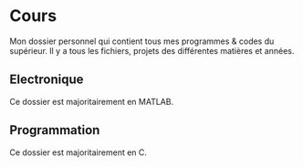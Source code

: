 # Cours
Mon dossier personnel qui contient tous mes programmes & codes du supérieur.
Il y a tous les fichiers, projets des différentes matières et années.

## Electronique
Ce dossier est majoritairement en MATLAB.

## Programmation
Ce dossier est majoritairement en C.
